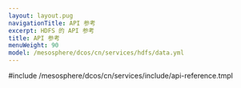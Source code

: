 ```yaml
---
layout: layout.pug
navigationTitle: API 参考
excerpt: HDFS 的 API 参考
title: API 参考
menuWeight: 90
model: /mesosphere/dcos/cn/services/hdfs/data.yml
---
```


#include /mesosphere/dcos/cn/services/include/api-reference.tmpl
